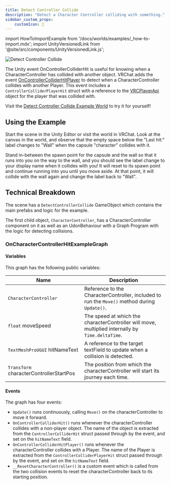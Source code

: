 ```yaml
---
title: Detect Controller Collide
description: "Detect a Character Controller colliding with something."
sidebar_custom_props:
    customIcon: 🧱
---
```

import HowToImportExample from '/docs/worlds/examples/_how-to-import.mdx';
import UnityVersionedLink from '@site/src/components/UnityVersionedLink.js';

![Detect Controller Collide](/img/worlds/examples/detect-controller-collide.png)

The Unity event <UnityVersionedLink versionKey="minor" url="https://docs.unity3d.com/<VERSION>/Documentation/ScriptReference/MonoBehaviour.OnControllerColliderHit.html">OnControllerColliderHit</UnityVersionedLink> is useful for knowing when a <UnityVersionedLink versionKey="minor" url="https://docs.unity3d.com/<VERSION>/Documentation/ScriptReference/CharacterController.html">CharacterController</UnityVersionedLink> has collided with another object. VRChat adds the event [OnControllerColliderHitPlayer](/worlds/udon/players/player-collisions#physics) to detect when a CharacterController collides with another Player. This event includes a `ControllerColliderPlayerHit` struct with a reference to the [VRCPlayerApi](https://udonsharp.docs.vrchat.com/vrchat-api/#vrcplayerapi) object for the player that was collided with.

Visit the [Detect Controller Collide Example World](https://vrchat.com/home/world/wrld_7da557ad-3584-4b0a-bf61-6cbba33701d4) to try it for yourself!

## Using the Example

Start the scene in the Unity Editor or visit the world in VRChat. Look at the canvas in the world, and observe that the empty space below the "Last hit:" label changes to "Wall" when the capsule "character" collides with it. 

Stand in-between the spawn point for the capsule and the wall so that it runs into you on the way to the wall, and you should see the label change to your display name when it collides with you! It will reset to its spawn point and continue running into you until you move aside. At that point, it will collide with the wall again and change the label back to "Wall".

<HowToImportExample/>

## Technical Breakdown

The scene has a `DetectControllerCollide` GameObject which contains the main prefabs and logic for the example.

The first child object, `CharacterController`, has a CharacterController component on it as well as an UdonBehaviour with a Graph Program with the logic for detecting collisions.

### OnCharacterControllerHitExampleGraph

#### Variables

This graph has the following public variables:

| **Name**                           | **Description**                                                                                   |
|------------------------------------|---------------------------------------------------------------------------------------------------|
| `CharacterController`              | Reference to the CharacterController, included to run the `Move()` method during `Update()`.      |
| `float` moveSpeed                  | The speed at which the characterController will move, multiplied internally by `Time.deltaTime`.  |
| `TextMeshProUGUI` hitNameText      | A reference to the target textField to update when a collision is detected.                       |
| `Transform` characterControllerStartPos | The position from which the characterController will start its journey each time.            |

#### Events

The graph has four events:

* `Update()` runs continuously, calling `Move()` on the characterController to move it forward.
* `OnControllerColliderHit()` runs whenever the characterController collides with a non-player object. The name of the object is extracted from the `ControllerColliderHit` struct passed through by the event, and set on the `hitNameText` field.
* `OnControllerColliderHitPlayer()` runs whenever the characterController collides with a Player. The name of the Player is extracted from the `ControllerColliderPlayerHit` struct passed through by the event, and set on the `hitNameText` field.
* `__ResetCharacterController()` is a custom event which is called from the two collision events to reset the characterController back to its starting position.